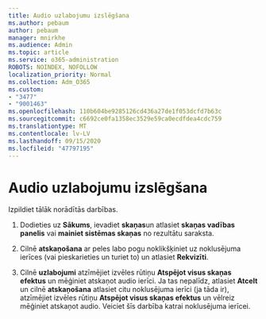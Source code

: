 ```yaml
---
title: Audio uzlabojumu izslēgšana
ms.author: pebaum
author: pebaum
manager: mnirkhe
ms.audience: Admin
ms.topic: article
ms.service: o365-administration
ROBOTS: NOINDEX, NOFOLLOW
localization_priority: Normal
ms.collection: Adm_O365
ms.custom:
- "3477"
- "9001463"
ms.openlocfilehash: 110b604be9285126cd436a27de1f053dcfd7b63c
ms.sourcegitcommit: c6692ce0fa1358ec3529e59ca0ecdfdea4cdc759
ms.translationtype: MT
ms.contentlocale: lv-LV
ms.lasthandoff: 09/15/2020
ms.locfileid: "47797195"
---
```

# <a name="turn-off-audio-enhancement"></a>Audio uzlabojumu izslēgšana

Izpildiet tālāk norādītās darbības.

1. Dodieties uz **Sākums**, ievadiet **skaņas**un atlasiet **skaņas vadības panelis** vai **mainiet sistēmas skaņas** no rezultātu saraksta.

2. Cilnē **atskaņošana** ar peles labo pogu noklikšķiniet uz noklusējuma ierīces (vai pieskarieties un turiet to) un atlasiet **Rekvizīti**.

3. Cilnē **uzlabojumi** atzīmējiet izvēles rūtiņu **Atspējot visus skaņas efektus** un mēģiniet atskaņot audio ierīci. Ja tas nepalīdz, atlasiet **Atcelt** un cilnē **atskaņošana** atlasiet citu noklusējuma ierīci (ja tāda ir), atzīmējiet izvēles rūtiņu **Atspējot visus skaņas efektus** un vēlreiz mēģiniet atskaņot audio. Veiciet šīs darbība katrai noklusējuma ierīcei.
